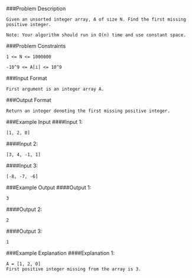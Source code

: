 ###Problem Description
```
Given an unsorted integer array, A of size N. Find the first missing positive integer.

Note: Your algorithm should run in O(n) time and use constant space.
```


###Problem Constraints
```
1 <= N <= 1000000

-10^9 <= A[i] <= 10^9
```


###Input Format
```
First argument is an integer array A.
```



###Output Format
```
Return an integer denoting the first missing positive integer.
```



###Example Input
####Input 1:

```
[1, 2, 0]
```
####Input 2:

```
[3, 4, -1, 1]
```
####Input 3:

```
[-8, -7, -6]
```


###Example Output
####Output 1:

```
3
```
####Output 2:

```
2
```
####Output 3:

```
1
```


###Example Explanation
####Explanation 1:

```
A = [1, 2, 0]
First positive integer missing from the array is 3.
```